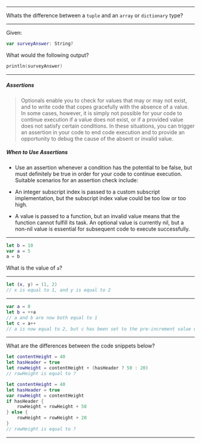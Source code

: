 -----

Whats the difference between a `tuple` and an `array` or `dictionary` type?

-----

Given:
```swift
var surveyAnswer: String?
```

What would the following output?
```swift
println(surveyAnswer) 
```
-----

##### Assertions

>Optionals enable you to check for values that may or may not exist, and to write code that copes gracefully with the absence of a value. In some cases, however, it is simply not possible for your code to continue execution if a value does not exist, or if a provided value does not satisfy certain conditions. In these situations, you can trigger an assertion in your code to end code execution and to provide an opportunity to debug the cause of the absent or invalid value.

##### When to Use Assertions

- Use an assertion whenever a condition has the potential to be false, but must definitely be true in order for your code to continue execution. Suitable scenarios for an assertion check include:

- An integer subscript index is passed to a custom subscript implementation, but the subscript index value could be too low or too high.
- A value is passed to a function, but an invalid value means that the function cannot fulfill its task.
An optional value is currently nil, but a non-nil value is essential for subsequent code to execute successfully.

-----

```swift
let b = 10
var a = 5
a = b
```

What is the value of `a`?

-----

```swift
let (x, y) = (1, 2)
// x is equal to 1, and y is equal to 2
```
-----

```swift
var a = 0
let b = ++a
// a and b are now both equal to 1
let c = a++
// a is now equal to 2, but c has been set to the pre-increment value of 1
```

-----

What are the differences between the code snippets below?

```swift
let contentHeight = 40
let hasHeader = true
let rowHeight = contentHeight + (hasHeader ? 50 : 20)
// rowHeight is equal to ?
```

```swift
let contentHeight = 40
let hasHeader = true
var rowHeight = contentHeight
if hasHeader {
    rowHeight = rowHeight + 50
} else {
    rowHeight = rowHeight + 20
}
// rowHeight is equal to ?
```

-----

